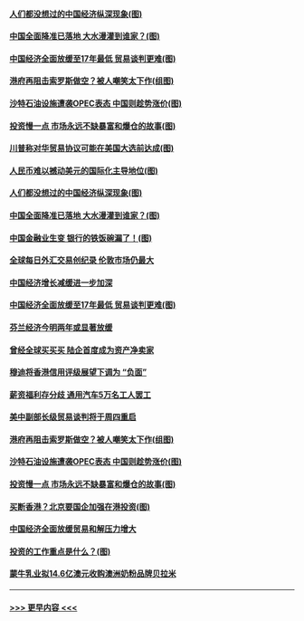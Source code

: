 #### [人们都没想过的中国经济纵深现象(图)](../pages/p5/907684.md?t=09180844) 
#### [中国全面降准已落地 大水漫灌到谁家？(图)](../pages/p5/907688.md?t=09180844) 
#### [中国经济全面放缓至17年最低 贸易谈判更难(图)](../pages/p5/907648.md?t=09180844) 
#### [港府再阻击索罗斯做空？被人嘲笑太下作(组图)](../pages/p5/907637.md?t=09180844) 
#### [沙特石油设施遭袭OPEC表态 中国则趁势涨价(图)](../pages/p5/907570.md?t=09180844) 
#### [投资慢一点 市场永远不缺暴富和爆仓的故事(图)](../pages/p5/907564.md?t=09180844) 
#### [川普称对华贸易协议可能在美国大选前达成(图)](../pages/p5/907707.md?t=09180844) 
#### [人民币难以撼动美元的国际化主导地位(图)](../pages/p5/907705.md?t=09180844) 
#### [人们都没想过的中国经济纵深现象(图)](../pages/p5/907684.md?t=09180844) 
#### [中国全面降准已落地 大水漫灌到谁家？(图)](../pages/p5/907688.md?t=09180844) 
#### [中国金融业生变 银行的铁饭碗漏了！(图)](../pages/p5/907683.md?t=09180844) 
#### [全球每日外汇交易创纪录 伦敦市场仍最大](../pages/p5/907685.md?t=09180844) 
#### [中国经济增长减缓进一步加深](../pages/p5/907649.md?t=09180844) 
#### [中国经济全面放缓至17年最低 贸易谈判更难(图)](../pages/p5/907648.md?t=09180844) 
#### [芬兰经济今明两年或显著放缓](../pages/p5/907643.md?t=09180844) 
#### [曾经全球买买买 陆企首度成为资产净卖家](../pages/p5/907641.md?t=09180844) 
#### [穆迪将香港信用评级展望下调为 “负面”](../pages/p5/907640.md?t=09180844) 
#### [薪资福利存分歧 通用汽车5万名工人罢工](../pages/p5/907639.md?t=09180844) 
#### [美中副部长级贸易谈判将于周四重启](../pages/p5/907638.md?t=09180844) 
#### [港府再阻击索罗斯做空？被人嘲笑太下作(组图)](../pages/p5/907637.md?t=09180844) 
#### [沙特石油设施遭袭OPEC表态 中国则趁势涨价(图)](../pages/p5/907570.md?t=09180844) 
#### [投资慢一点 市场永远不缺暴富和爆仓的故事(图)](../pages/p5/907564.md?t=09180844) 
#### [买断香港？北京要国企加强在港投资(图)](../pages/p5/907582.md?t=09180844) 
#### [中国经济全面放缓贸易和解压力增大](../pages/p5/907579.md?t=09180844) 
#### [投资的工作重点是什么？(图)](../pages/p5/907561.md?t=09180844) 
#### [蒙牛乳业拟14.6亿澳元收购澳洲奶粉品牌贝拉米](../pages/p5/907571.md?t=09180844) 

----
#### [ >>> 更早内容 <<< ](../indexes/p5-earlier.md)
